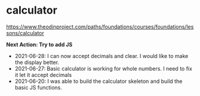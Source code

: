 # calculator
https://www.theodinproject.com/paths/foundations/courses/foundations/lessons/calculator

**Next Action: Try to add JS**

- 2021-06-28: I can now accept decimals and clear.  I would like to make the display better.
- 2021-06-27: Basic calculator is working for whole numbers.  I need to fix it let it accept decimals
- 2021-06-20: I was able to build the calculator skeleton and build the basic JS functions.  
